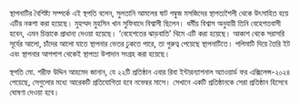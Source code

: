স্থাপনাটির বৈশিষ্ট্য সম্পর্কে এই স্থপতি বলেন, সুলতানি আমলের ষাট গম্বুজ মসজিদের স্থাপত্যশৈলী থেকে উৎসাহিত হয়ে এটির নকশা করা হয়েছে। মুহম্মদ মুহসিন খান সুফিবাদে বিশ্বাসী ছিলেন। ধর্মীয় বিশ্বাস অনুযায়ী তিনি বেহেশতবাসী হবেন, এমন চিন্তাকে প্রাধান্য দেওয়া হয়েছে। ‘বেহেশতের ঝাড়বাতি’ থিমে এটি করা হয়েছে। আকাশ থেকে সরাসরি সূর্যের আলো, চাঁদের আলো যাতে স্থাপনার ভেতর ঢুকতে পারে, তা গুরুত্ব পেয়েছে স্থাপনাটিতে। পলিমাটি দিয়ে তৈরি ইট এবং স্থাপনার আশপাশ থেকেই স্থাপত্য উপাদান সংগ্রহ করা হয়েছে।

স্থপতি মো. শরীফ উদ্দিন আহমেদ জানান, যে ২২টি প্রতিষ্ঠান এবার রিবা ইন্টারন্যাশনাল অ্যাওয়ার্ড ফর এক্সিলেন্স-২০২৪ পেয়েছে, সেগুলোর মধ্যে আরেকটি প্রতিযোগিতা হবে নভেম্বর মাসে। সেখানে একটি প্রতিষ্ঠানকে সেরা প্রতিষ্ঠান হিসেবে ঘোষণা দেওয়া হবে।
